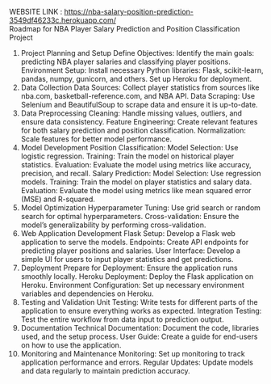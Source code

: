 WEBSITE LINK : https://nba-salary-position-prediction-3549df46233c.herokuapp.com/  
Roadmap for NBA Player Salary Prediction and Position Classification Project
1. Project Planning and Setup
Define Objectives: Identify the main goals: predicting NBA player salaries and classifying player positions.
Environment Setup: Install necessary Python libraries: Flask, scikit-learn, pandas, numpy, gunicorn, and others. Set up Heroku for deployment.
2. Data Collection
Data Sources: Collect player statistics from sources like nba.com, basketball-reference.com, and NBA API.
Data Scraping: Use Selenium and BeautifulSoup to scrape data and ensure it is up-to-date.
3. Data Preprocessing
Cleaning: Handle missing values, outliers, and ensure data consistency.
Feature Engineering: Create relevant features for both salary prediction and position classification.
Normalization: Scale features for better model performance.
4. Model Development
Position Classification:
Model Selection: Use logistic regression.
Training: Train the model on historical player statistics.
Evaluation: Evaluate the model using metrics like accuracy, precision, and recall.
Salary Prediction:
Model Selection: Use regression models.
Training: Train the model on player statistics and salary data.
Evaluation: Evaluate the model using metrics like mean squared error (MSE) and R-squared.
5. Model Optimization
Hyperparameter Tuning: Use grid search or random search for optimal hyperparameters.
Cross-validation: Ensure the model’s generalizability by performing cross-validation.
6. Web Application Development
Flask Setup: Develop a Flask web application to serve the models.
Endpoints: Create API endpoints for predicting player positions and salaries.
User Interface: Develop a simple UI for users to input player statistics and get predictions.
7. Deployment
Prepare for Deployment: Ensure the application runs smoothly locally.
Heroku Deployment: Deploy the Flask application on Heroku.
Environment Configuration: Set up necessary environment variables and dependencies on Heroku.
8. Testing and Validation
Unit Testing: Write tests for different parts of the application to ensure everything works as expected.
Integration Testing: Test the entire workflow from data input to prediction output.
9. Documentation
Technical Documentation: Document the code, libraries used, and the setup process.
User Guide: Create a guide for end-users on how to use the application.
10. Monitoring and Maintenance
Monitoring: Set up monitoring to track application performance and errors.
Regular Updates: Update models and data regularly to maintain prediction accuracy.

